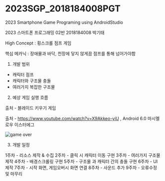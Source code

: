 # 2023SGP_2018184008PGT
2023 Smartphone Game Programing using AndroidStudio

2023 스마트폰 프로그래밍 02반 2018184008 박기태

High Concept : 횡스크롤 점프 게임

핵심 메카닉 : 장애물과 바닥, 천장에 닿지 않게끔 점프를 통해 넘어가야함


1. 개발 범위
  - 캐릭터 점프
  - 캐릭터와 구조물 충돌
  - 여러가지 복잡한 구조물
  
2. 예상 게임 실행 흐름
  
  출처 - 블레이드 키우기 게임
  
  출처 - https://www.youtube.com/watch?v=X9Akkeo-yiU , Android 6.0 마시멜로우 이스터에그
  
  ![game over](https://user-images.githubusercontent.com/75257424/229517878-9329b815-d958-4181-a39c-c8b752e6f504.png)

3. 개발 일정

1주차 - 리소스 제작 & 수집
2주차 - 클릭 시 캐릭터 이동 구현
3주차 - 여러가지 구조물 제작
4주차 - 배경스크롤링 구현
5주차 - 구조물 과 캐릭터 간의 충돌 구현
6주차 - UI 제작
7주차 - 시작 화면, 게임오버시 화면 연결 
8주차 - 사운드 추가
9주차 - 오류수정 및 마무리
